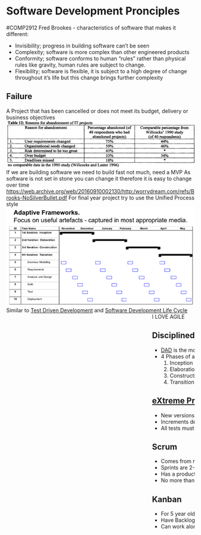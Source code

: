 # Software Development Pronciples
#COMP2912
Fred Brookes - characteristics of software that makes it different:
- Invisibility; progress in building software can’t be seen
- Complexity; software is more complex than other engineered products
- Conformity; software conforms to human “rules” rather than physical rules like gravity, human rules are subject to change.
- Flexibility; software is flexible, it is subject to a high degree of change throughout it’s life but this change brings further complexity
## Failure
A Project that has been cancelled or does not meet its budget, delivery or business objectives
![](Images/AbandonmentReasons.png)
If we are building software we need to build fast not much, need a MVP
As software is not set in stone you can change it therefore it is easy to change over time
https://web.archive.org/web/20160910002130/http:/worrydream.com/refs/Brooks-NoSilverBullet.pdf
For final year project try to use the Unified Process style
![](Images/AdaptiveFrameworks.png)
Similar to [Test Driven Development](../../Semester1/COMP1911-ProfessionalComputing/Test%20Driven%20Development.md) and [Software Development Life Cycle](../../Semester1/COMP1911-ProfessionalComputing/Software%20Development%20Life%20Cycle.md)
<marquee>I LOVE AGILE  </marguee>
## Disciplined Agile Development
- [DAD](DAD.md) is the most recent form of the unified process
- 4 Phases of a Unified Process Project
	1. Inception
	2. Elaboration
	3. Construction
	4. Transition
## [eXtreme Programming](eXtreme%20Programming.md)
- New versions built several times a day
- Increments delivered every 2 weeks
- All tests must be run for every build and is only accepted if all tests run correctly

## Scrum
- Comes from rugby
- Sprints are 2-4 weeks
- Has a product backlog which in each sprint you decide which problem needs to be solved
- No more than 7 in a team (8 should be 2 teams of 4)

## Kanban
- For 5 year olds
- Have Backlog, To-do, Doing, Done
- Can work alongside scrum
